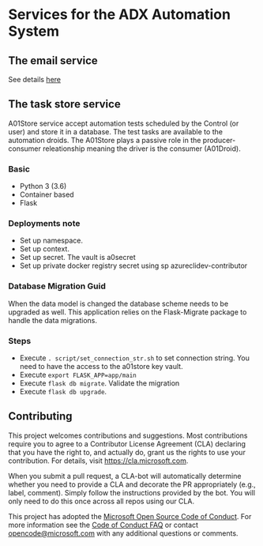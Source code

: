 # Services for the ADX Automation System

## The email service

See details [here](services/email/docs/README.md)

## The task store service

A01Store service accept automation tests scheduled by the Control (or user) and store it in a database. The test tasks are available to the automation droids. The A01Store plays a passive role in the producer-consumer releationship meaning the driver is the consumer (A01Droid).

### Basic

- Python 3 (3.6)
- Container based
- Flask

### Deployments note

- Set up namespace.
- Set up context.
- Set up secret. The vault is a0secret
- Set up private docker registry secret using sp azureclidev-contributor

### Database Migration Guid

When the data model is changed the database scheme needs to be upgraded as well. This application relies 
on the Flask-Migrate package to handle the data migrations.

### Steps

- Execute `. script/set_connection_str.sh` to set connection string. You need to have the access to
  the a01store key vault.
- Execute `export FLASK_APP=app/main`
- Execute `flask db migrate`. Validate the migration
- Execute `flask db upgrade`.

## Contributing

This project welcomes contributions and suggestions.  Most contributions require you to agree to a
Contributor License Agreement (CLA) declaring that you have the right to, and actually do, grant us
the rights to use your contribution. For details, visit https://cla.microsoft.com.

When you submit a pull request, a CLA-bot will automatically determine whether you need to provide
a CLA and decorate the PR appropriately (e.g., label, comment). Simply follow the instructions
provided by the bot. You will only need to do this once across all repos using our CLA.

This project has adopted the [Microsoft Open Source Code of Conduct](https://opensource.microsoft.com/codeofconduct/).
For more information see the [Code of Conduct FAQ](https://opensource.microsoft.com/codeofconduct/faq/) or
contact [opencode@microsoft.com](mailto:opencode@microsoft.com) with any additional questions or comments.
